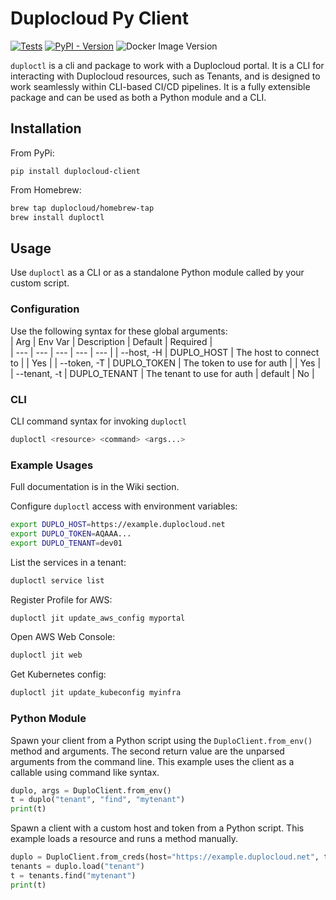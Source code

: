 # Duplocloud Py Client  

[![Tests](https://github.com/duplocloud/duploctl/actions/workflows/test.yml/badge.svg)](https://github.com/duplocloud/duploctl/actions/workflows/test.yml) [![PyPI - Version](https://img.shields.io/pypi/v/duplocloud-client)](https://pypi.org/project/duplocloud-client/) ![Docker Image Version](https://img.shields.io/docker/v/duplocloud/duploctl?sort=semver&logo=Docker&label=docker&color=blue&link=https%3A%2F%2Fhub.docker.com%2Fr%2Fduplocloud%2Fduploctl)

```duploctl``` is a cli and package to work with a Duplocloud portal. It is a CLI for interacting with Duplocloud resources, such as Tenants, and is designed to work seamlessly within CLI-based CI/CD pipelines. It is a fully extensible package and can be used as both a Python module and a CLI. 

## Installation  

From PyPi:
```
pip install duplocloud-client
```

From Homebrew:  
```sh
brew tap duplocloud/homebrew-tap
brew install duploctl
```

## Usage 

Use ```duploctl``` as a CLI or as a standalone Python module called by your custom script. 

### Configuration  

Use the following syntax for these global arguments:  
| Arg | Env Var | Description | Default | Required |  
| --- | --- | --- | --- | --- |
| --host, -H | DUPLO_HOST | The host to connect to |  | Yes |
| --token, -T | DUPLO_TOKEN | The token to use for auth |  | Yes |
| --tenant, -t | DUPLO_TENANT | The tenant to use for auth | default | No | 

### CLI  

CLI command syntax for invoking ```duploctl``` 

```sh
duploctl <resource> <command> <args...>
```

### Example Usages

Full documentation is in the Wiki section.

Configure `duploctl` access with environment variables:
```sh
export DUPLO_HOST=https://example.duplocloud.net
export DUPLO_TOKEN=AQAAA...
export DUPLO_TENANT=dev01
```

List the services in a tenant:
```sh
duploctl service list
```

Register Profile for AWS:
```sh
duploctl jit update_aws_config myportal
```

Open AWS Web Console:
```sh
duploctl jit web
```

Get Kubernetes config:
```sh
duploctl jit update_kubeconfig myinfra
```

### Python Module

Spawn your client from a Python script using the ```DuploClient.from_env()``` method and arguments. The second return value are the unparsed arguments from the command line. This example uses the client as a callable using command like syntax.

```python
duplo, args = DuploClient.from_env()
t = duplo("tenant", "find", "mytenant")
print(t)
```

Spawn a client with a custom host and token from a Python script. This example loads a resource and runs a method manually. 

```python
duplo = DuploClient.from_creds(host="https://example.duplocloud.net", token="mytoken")
tenants = duplo.load("tenant")
t = tenants.find("mytenant")
print(t)
```


